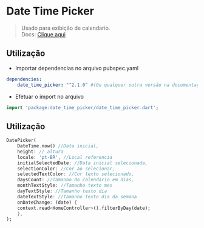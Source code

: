 # Date Time Picker
>Usado para exibição de calendario.<br>
Docs: [Clique aqui](https://pub.dev/packages/date_time_picker)<br>
## Utilização
- Importar dependencias no arquivo pubspec.yaml
```yaml
dependencies:
    date_time_picker: "^2.1.0" #(Ou qualquer outra versão na documentação)
```
- Efetuar o import no arquivo
```dart
import 'package:date_time_picker/date_time_picker.dart';
```
## Utilização
```dart
DatePicker(              
    DateTime.now() //Data inicial,
    height: // altura
    locale: 'pt-BR', //Local referencia
    initialSelectedDate: //Data inicial selecionada,
    selectionColor: //Cor ao selecionar,
    selectedTextColor: //Cor texto selecionado,
    daysCount: //Tamanho do calendario em dias,
    monthTextStyle: //Tamanho texto mes
    dayTextStyle: //Tamanho texto dia
    dateTextStyle: //Tamanho texto dia da semana
    onDateChange: (date) {
    context.read<HomeController>().filterByDay(date);
    },
);
```